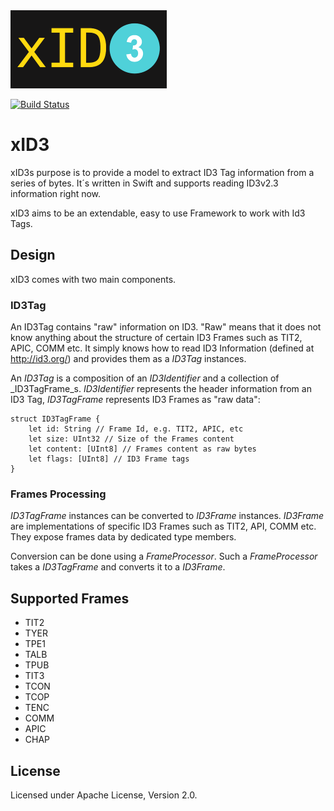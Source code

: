 <img src="logo.png" width="250" />

[![Build Status](https://travis-ci.org/te-th/xID3.svg?branch=fix%2Fvisibility)](https://travis-ci.org/te-th/xID3)

# xID3
xID3s purpose is to provide a model to extract ID3 Tag information from a
series of bytes. It´s written in Swift and supports reading ID3v2.3 information
right now.

xID3 aims to be an extendable, easy to use Framework to work with Id3 Tags.

## Design
xID3 comes with two main components.

### ID3Tag
An ID3Tag contains "raw" information on ID3. "Raw" means that it does not know
anything about the structure of certain ID3 Frames such as TIT2, APIC, COMM etc.
It simply knows how to read ID3 Information (defined at http://id3.org/) and
provides them as a _ID3Tag_ instances.

An _ID3Tag_ is a composition of an _ID3Identifier_ and a collection of
_ID3TagFrame_s. _ID3Identifier_ represents the header information from an ID3
Tag, _ID3TagFrame_ represents ID3 Frames as "raw data":
```
struct ID3TagFrame {
    let id: String // Frame Id, e.g. TIT2, APIC, etc
    let size: UInt32 // Size of the Frames content
    let content: [UInt8] // Frames content as raw bytes
    let flags: [UInt8] // ID3 Frame tags
}
```

### Frames Processing
_ID3TagFrame_  instances can be converted to _ID3Frame_ instances.
_ID3Frame_ are implementations of specific ID3 Frames such as TIT2, API, COMM
etc. They expose frames data by dedicated type members.

 Conversion can be done using a _FrameProcessor_. Such a _FrameProcessor_ takes a _ID3TagFrame_ and converts it to a  _ID3Frame_.

## Supported Frames
- TIT2
- TYER
- TPE1
- TALB
- TPUB
- TIT3
- TCON
- TCOP
- TENC
- COMM
- APIC
- CHAP

## License
Licensed under Apache License, Version 2.0.
